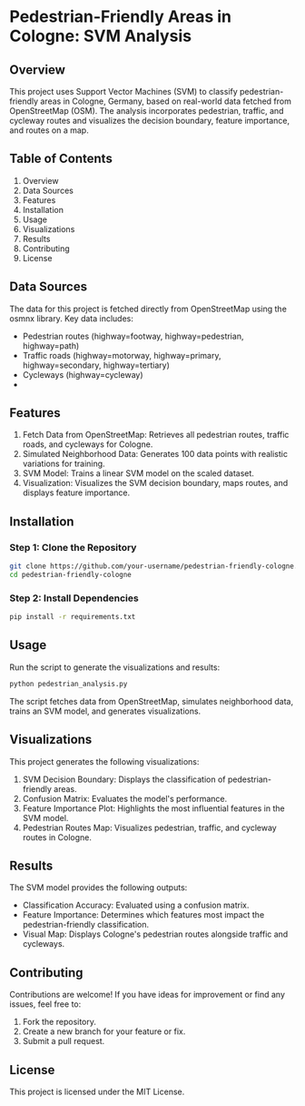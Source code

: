 # Pedestrian-Friendly Areas in Cologne: SVM Analysis
## Overview
This project uses Support Vector Machines (SVM) to classify pedestrian-friendly areas in Cologne, Germany, based on real-world data fetched from OpenStreetMap (OSM). The analysis incorporates pedestrian, traffic, and cycleway routes and visualizes the decision boundary, feature importance, and routes on a map.

## Table of Contents
1. Overview
2. Data Sources
3. Features
4. Installation
5. Usage
6. Visualizations
7. Results
8. Contributing
9. License

## Data Sources
The data for this project is fetched directly from OpenStreetMap using the osmnx library. Key data includes:
- Pedestrian routes (highway=footway, highway=pedestrian, highway=path)
- Traffic roads (highway=motorway, highway=primary, highway=secondary, highway=tertiary)
- Cycleways (highway=cycleway)
- 
## Features
1. Fetch Data from OpenStreetMap: Retrieves all pedestrian routes, traffic roads, and cycleways for Cologne.
2. Simulated Neighborhood Data: Generates 100 data points with realistic variations for training.
3. SVM Model: Trains a linear SVM model on the scaled dataset.
4. Visualization: Visualizes the SVM decision boundary, maps routes, and displays feature importance.
   
## Installation
### Step 1: Clone the Repository
```bash
git clone https://github.com/your-username/pedestrian-friendly-cologne.git
cd pedestrian-friendly-cologne
```
### Step 2: Install Dependencies
```bash
pip install -r requirements.txt
```

## Usage
Run the script to generate the visualizations and results:
```bash
python pedestrian_analysis.py
```

The script fetches data from OpenStreetMap, simulates neighborhood data, trains an SVM model, and generates visualizations.

## Visualizations
This project generates the following visualizations:
1. SVM Decision Boundary: Displays the classification of pedestrian-friendly areas.
2. Confusion Matrix: Evaluates the model's performance.
3. Feature Importance Plot: Highlights the most influential features in the SVM model.
4. Pedestrian Routes Map: Visualizes pedestrian, traffic, and cycleway routes in Cologne.

## Results
The SVM model provides the following outputs:
- Classification Accuracy: Evaluated using a confusion matrix.
- Feature Importance: Determines which features most impact the pedestrian-friendly classification.
- Visual Map: Displays Cologne's pedestrian routes alongside traffic and cycleways.

## Contributing
Contributions are welcome! If you have ideas for improvement or find any issues, feel free to:
1. Fork the repository.
2. Create a new branch for your feature or fix.
3. Submit a pull request.
   
## License
This project is licensed under the MIT License.
